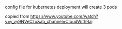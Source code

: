 config file for kubernetes deployment
will create 3 pods 

copied from 
https://www.youtube.com/watch?v=y_vy9NVeCzo&ab_channel=CloudWithRaj
